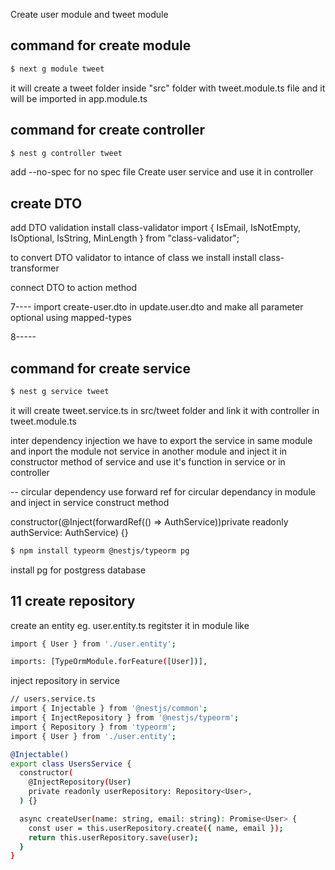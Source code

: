 Create user module and tweet module
 
## command for create module

```bash
$ next g module tweet
```
it will create a tweet folder inside "src" folder with tweet.module.ts file and it will be imported in app.module.ts

## command for create controller

```bash
$ nest g controller tweet
```

add --no-spec  for no spec file
Create user service and use it in controller

## create DTO

add DTO validation
install class-validator
import { IsEmail, IsNotEmpty, IsOptional, IsString, MinLength } from "class-validator";

to convert DTO validator to intance of class we install 
 install class-transformer 

connect DTO to action method

7----
import create-user.dto in update.user.dto and make all parameter  optional using mapped-types

8-----
## command for create service

```bash
$ nest g service tweet
```
it will create tweet.service.ts in src/tweet folder and link it with controller in tweet.module.ts

inter dependency injection
we have to export the service in same module and inport the module not service in another module and inject it in constructor method of service and use it's function in service or in controller

-- circular dependency 
use forward ref for circular dependancy in module and inject in service construct method

constructor(@Inject(forwardRef(() => AuthService))private readonly authService: AuthService) {}

```bash
$ npm install typeorm @nestjs/typeorm pg
```
install pg for postgress database

## 11 create repository

create an entity eg. user.entity.ts
regitster it in module like  

```bash
import { User } from './user.entity';
```
```bash
imports: [TypeOrmModule.forFeature([User])],
```

inject repository in service
```bash
// users.service.ts
import { Injectable } from '@nestjs/common';
import { InjectRepository } from '@nestjs/typeorm';
import { Repository } from 'typeorm';
import { User } from './user.entity';

@Injectable()
export class UsersService {
  constructor(
    @InjectRepository(User)
    private readonly userRepository: Repository<User>,
  ) {}

  async createUser(name: string, email: string): Promise<User> {
    const user = this.userRepository.create({ name, email });
    return this.userRepository.save(user);
  }
}
```
